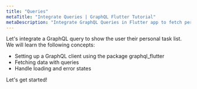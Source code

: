```yaml
---
title: "Queries"
metaTitle: "Integrate Queries | GraphQL Flutter Tutorial"
metaDescription: "Integrate GraphQL Queries in Flutter app to fetch personal todo data and handle loading or error state."
---
```


Let's integrate a GraphQL query to show the user their personal task list.
We will learn the following concepts:

- Setting up a GraphQL client using the package graphql_flutter
- Fetching data with queries
- Handle loading and error states

Let's get started!
